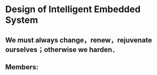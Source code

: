 #  Design of Intelligent Embedded System
## We must always change，renew，rejuvenate ourselves；otherwise we harden．  
## Members:
   
   
